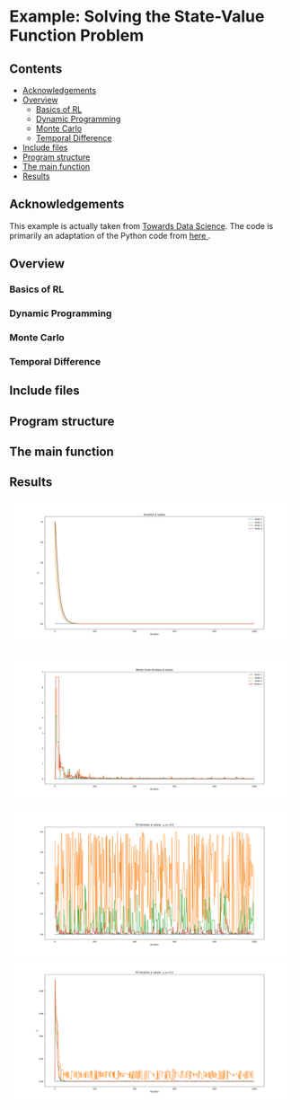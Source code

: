 # Example: Solving the State-Value Function Problem

## Contents
* [Acknowledgements](#ackw)
* [Overview](#overview) 
	* [Basics of RL](#basics_rl)
	* [Dynamic Programming](#dynamic_programming)
	* [Monte Carlo](#monte_carlo)
	* [Temporal Difference](#temporal_difference)
* [Include files](#include_files)
* [Program structure](#prg_struct)
* [The main function](#m_func)
* [Results](#results)

## <a name="ackw"></a>  Acknowledgements

This example is actually taken from <a href="https://towardsdatascience.com/reinforcement-learning-rl-101-with-python-e1aa0d37d43b">Towards Data Science</a>.
The code is primarily an adaptation of the Python code from <a href="https://towardsdatascience.com/reinforcement-learning-rl-101-with-python-e1aa0d37d43b"> here </a>.

## <a name="overview"></a> Overview

### <a name="basics_rl"></a> Basics of RL

### <a name="dynamic_programming"></a> Dynamic Programming

### <a name="monte_carlo"></a> Monte Carlo

### <a name="temporal_difference"></a> Temporal Difference

## <a name="include_files"></a> Include files

## <a name="prg_struct"></a> Program structure

## <a name="m_func"></a> The main function

## <a name="results"></a> Results

![Policy Iteration Simulation](iteration_delta_values.png)

![Monte Carlo Simulation](monte_carlo_iteration_delta_values.png)

![Temporal Difference gamma = 0.5 alpha = 0.5](td_iteration_gamma_05_alpha_05.png)
![Temporal Difference gamma = 0.1 alpha = 0.1](td_iteration_gamma_01_alpha_01.png)





